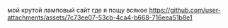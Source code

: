 мой крутой ламповый сайт где я пощу всякое
https://github.com/user-attachments/assets/7c73ee07-53cb-4ca4-b668-716eea51b8e1
